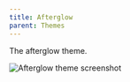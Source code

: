 ```yaml
---
title: Afterglow
parent: Themes
---
```

The afterglow theme.

![Afterglow theme screenshot](../images/afterglow.png)

